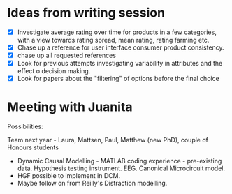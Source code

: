 # Ideas from writing session

- [x] Investigate average rating over time for products in a few categories, with a view towards rating spread, mean rating, rating farming etc.
- [x] Chase up a reference for user interface consumer product consistency.
- [x] chase up all requested references
- [x] Look for previous attempts investigating variability in attributes and the effect o decision making.
- [x] Look for papers about the "filtering" of options before the final choice

# Meeting with Juanita

Possibilities:

Team next year - Laura, Mattsen, Paul, Matthew (new PhD), couple of Honours students

- Dynamic Causal Modelling - MATLAB coding experience - pre-existing data. Hypothesis testing instrument. EEG. Canonical Microcircuit model.
- HGF possible to implement in DCM.
- Maybe follow on from Reilly's Distraction modelling.
